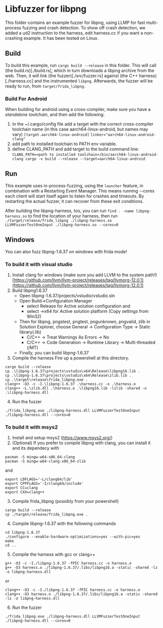 # Libfuzzer for libpng

This folder contains an example fuzzer for libpng, using LLMP for fast multi-process fuzzing and crash detection.
To show off crash detection, we added a ud2 instruction to the harness, edit harness.cc if you want a non-crashing example.
It has been tested on Linux.

## Build

To build this example, run `cargo build --release` in this folder.
This will call (the build.rs)[./build.rs], which in turn downloads a libpng archive from the web.
Then, it will link (the fuzzer)[./src/fuzzer.rs] against (the C++ harness)[./harness.cc] and the instrumented `libpng`.
Afterwards, the fuzzer will be ready to run, from `target/frida_libpng`.

### Build For Android
When building for android using a cross-compiler, make sure you have a _standalone toolchain_, and then add the following:
1. In the ~/.cargo/config file add a target with the correct cross-compiler toolchain name (in this case aarch64-linux-android, but names may vary)
`[target.aarch64-linux-android]`
`linker="aarch64-linux-android-clang"`
2. add path to installed toolchain to PATH env variable.
3. define CLANG_PATH and add target to the build command line:
`CLANG_PATH=<path to installed toolchain>/bin/aarch64-linux-android-clang cargo -v build --release --target=aarch64-linux-android`

## Run

This example uses in-process-fuzzing, using the `launcher` feature, in combination with a Restarting Event Manager.
This means running --cores each client will start itself again to listen for crashes and timeouts.
By restarting the actual fuzzer, it can recover from these exit conditions.

After building the libpng-harness, too, you can run `find . -name libpng-harness.so` to find the location of your harness, then run
`./target/release/frida_libpng ./libpng-harness.so LLVMFuzzerTestOneInput ./libpng-harness.so --cores=0`

## Windows
You can also fuzz libpng-1.6.37 on windows with frida mode!

### To build it with visual studio
1. Install clang for windows (make sure you add LLVM to the system path!) 
[https://github.com/llvm/llvm-project/releases/tag/llvmorg-12.0.1](https://github.com/llvm/llvm-project/releases/tag/llvmorg-12.0.1)
2. Build libpng1.6.37 
   - Open libpng-1.6.37/projects/vstudio/vstudio.sln 
   - Open Build->Configuration Manager 
      - select Release for Active solution configuration and 
      - select <New>->x64 for Active solution platform (Copy settings from Win32) 
   - Then for libpng, pngstest, pngtest, pngunknown, pngvalid, zlib in Solution Explorer, choose General -> Configuration Type -> Static library(.lib) 
      - C/C++ -> Treat Warnings As Errors -> No
      - C/C++ -> Code Generation -> Runtime Library -> Multi-threaded (/MT)
   - Finally, you can build libpng-1.6.37
3. Compile the harness
Fire up a powershell at this directory.
```
cargo build --release
cp .\libpng-1.6.37\projects\vstudio\x64\Release\libpng16.lib .
cp .\libpng-1.6.37\projects\vstudio\x64\Release\zlib.lib .
cp .\target\release\frida_libpng.exe .
clang++ -O3 -c -I.\libpng-1.6.37 .\harness.cc -o .\harness.o
clang++ -L.\zlib.dll .\harness.o .\libpng16.lib -lzlib -shared -o .\libpng-harness.dll
```
4. Run the fuzzer
```
./frida_libpng.exe ./libpng-harness.dll LLVMFuzzerTestOneInput ./libpng-harness.dll --cores=0
```

### To build it with msys2
1. Install and setup msys2 (https://www.msys2.org/) 
2. (Optional) If you prefer to compile libpng with clang, you can install it and its dependecy with
```
pacman -S mingw-w64-x86_64-clang
pacman -S mingw-w64-clang-x86_64-zlib
```
and
```
export LDFLAGS='-L/clang64/lib'
export CPPFLAGS='-I/clang64/include'
export CC=clang
export CXX=clang++
```
3. Compile frida_libpng (possibly from your powershell)
```
cargo build --release
cp ./target/release/frida_libpng.exe .
```
4. Compile libpng-1.6.37 with the following commands 
```
cd libpng-1.6.37
./configure --enable-hardware-optimizations=yes --with-pic=yes
make
cd ..
```
5. Compile the harness with gcc or clang++
```
g++ -O3 -c -I./libpng-1.6.37 -fPIC harness.cc -o harness.o
g++ -O3 harness.o ./libpng-1.6.37/.libs/libpng16.a -static -shared -lz -o libpng-harness.dll
```
or
```
clang++ -O3 -c -I./libpng-1.6.37 -fPIC harness.cc -o harness.o
clang++ -O3 harness.o ./libpng-1.6.37/.libs/libpng16.a -static -shared -lz -o libpng-harness.dll
```
6. Run the fuzzer
```
./frida_libpng.exe ./libpng-harness.dll LLVMFuzzerTestOneInput ./libpng-harness.dll --cores=0
```
